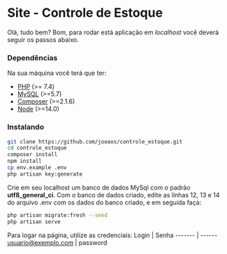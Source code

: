 # Site - Controle de Estoque
Olá, tudo bem? Bom, para rodar está aplicação em *localhost* você deverá seguir os passos abaixo.

### Dependências
Na sua máquina você terá que ter:
 - [PHP] (>= 7.4)
 - [MySQL] (>=5.7)
 - [Composer] (>=2.1.6)
 - [Node] (>=14.0)

### Instalando
```sh
git clone https://github.com/jooaos/controle_estoque.git
cd controle_estoque
composer install
npm install
cp env.example .env
php artisan key:generate
```

Crie em seu localhost um banco de dados MySql com o padrão **utf8_general_ci**. Com o banco de dados criado, edite as linhas 12, 13 e 14 do arquivo .env com os dados do banco criado, e em seguida faça:

```sh
php artisan migrate:fresh --seed
php artisan serve 
```
Para logar na página, utilize as credenciais:
Login   | Senha
------- | ------
usuario@exemplo.com | password

[//]: #
   [PHP]: <https://www.php.net/>
   [MySQL]: <https://www.mysql.com/>
   [Composer]: <https://getcomposer.org/>
   [Node]: <https://nodejs.org/en/>
